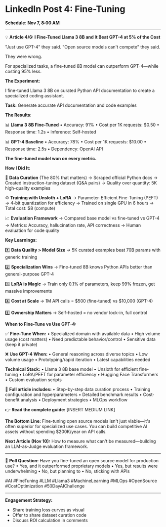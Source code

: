 # LinkedIn Post 4: Fine-Tuning
**Schedule: Nov 7, 8:00 AM**

---

💡 **Article 4/6: I Fine-Tuned Llama 3 8B and It Beat GPT-4 at 5% of the Cost**

"Just use GPT-4" they said.
"Open source models can't compete" they said.

They were wrong.

For specialized tasks, a fine-tuned 8B model can outperform GPT-4—while costing 95% less.

**The Experiment:**

I fine-tuned Llama 3 8B on curated Python API documentation to create a specialized coding assistant.

**Task:** Generate accurate API documentation and code examples

**The Results:**

📊 **Llama 3 8B Fine-Tuned**
• Accuracy: 91%
• Cost per 1K requests: $0.50
• Response time: 1.2s
• Inference: Self-hosted

📊 **GPT-4 Baseline**
• Accuracy: 78%
• Cost per 1K requests: $10.00
• Response time: 2.5s
• Dependency: OpenAI API

**The fine-tuned model won on every metric.**

**How I Did It:**

🔧 **Data Curation** (The 80% that matters)
→ Scraped official Python docs
→ Created instruction-tuning dataset (Q&A pairs)
→ Quality over quantity: 5K high-quality examples

⚙️ **Training with Unsloth + LoRA**
→ Parameter-Efficient Fine-Tuning (PEFT)
→ 4-bit quantization for efficiency
→ Trained on single GPU in 6 hours
→ Total cost: $8 (compute)

📈 **Evaluation Framework**
→ Compared base model vs fine-tuned vs GPT-4
→ Metrics: Accuracy, hallucination rate, API correctness
→ Human evaluation for code quality

**Key Learnings:**

1️⃣ **Data Quality > Model Size** → 5K curated examples beat 70B params with generic training

2️⃣ **Specialization Wins** → Fine-tuned 8B knows Python APIs better than general-purpose GPT-4

3️⃣ **LoRA is Magic** → Train only 0.1% of parameters, keep 99% frozen, get massive improvements

4️⃣ **Cost at Scale** → 1M API calls = $500 (fine-tuned) vs $10,000 (GPT-4)

5️⃣ **Ownership Matters** → Self-hosted = no vendor lock-in, full control

**When to Fine-Tune vs Use GPT-4:**

✅ **Fine-Tune When:**
• Specialized domain with available data
• High volume usage (cost matters)
• Need predictable behavior/control
• Sensitive data (keep it private)

❌ **Use GPT-4 When:**
• General reasoning across diverse topics
• Low volume usage
• Prototyping/rapid iteration
• Latest capabilities needed

**Technical Stack:**
• Llama 3 8B base model
• Unsloth for efficient fine-tuning
• LoRA/PEFT for parameter efficiency
• Hugging Face Transformers
• Custom evaluation scripts

📖 **Full article includes:**
• Step-by-step data curation process
• Training configuration and hyperparameters
• Detailed benchmark results
• Cost-benefit analysis
• Deployment strategies
• MLOps workflow

👉 **Read the complete guide:** [INSERT MEDIUM LINK]

**The Bottom Line:**
Fine-tuning open source models isn't just viable—it's often superior for specialized use cases. You can build competitive AI assets without spending $200K/year on API calls.

**Next Article (Nov 10):** How to measure what can't be measured—building an LLM-as-Judge evaluation framework.

---

💭 **Poll Question:** Have you fine-tuned an open source model for production use?
• Yes, and it outperformed proprietary models
• Yes, but results were underwhelming
• No, but planning to
• No, sticking with APIs

#AI #FineTuning #LLM #Llama3 #MachineLearning #MLOps #OpenSource #CostOptimization #50DayAIChallenge

---

**Engagement Strategy:**
- Share training loss curves as visual
- Offer to share dataset curation code
- Discuss ROI calculation in comments
